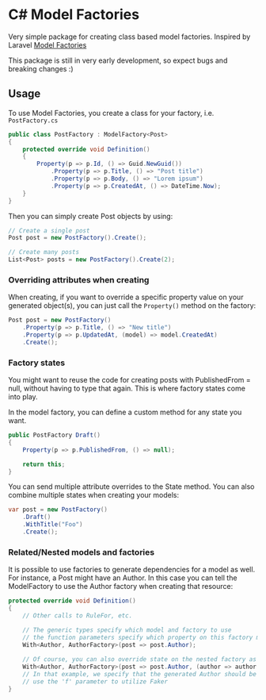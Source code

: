 # C# Model Factories

Very simple package for creating class based model factories. Inspired by
Laravel [Model Factories](https://laravel.com/docs/eloquent-factories)

This package is still in very early development, so expect bugs and breaking changes :)

## Usage

To use Model Factories, you create a class for your factory, i.e. `PostFactory.cs`

```csharp
public class PostFactory : ModelFactory<Post>
{
    protected override void Definition()
    {
        Property(p => p.Id, () => Guid.NewGuid())
            .Property(p => p.Title, () => "Post title")
            .Property(p => p.Body, () => "Lorem ipsum")
            .Property(p => p.CreatedAt, () => DateTime.Now);
    }
}
```

Then you can simply create Post objects by using:

```csharp
// Create a single post
Post post = new PostFactory().Create();

// Create many posts
List<Post> posts = new PostFactory().Create(2);
```

### Overriding attributes when creating

When creating, if you want to override a specific property value on your generated object(s),
you can just call the `Property()` method on the factory:

```csharp
Post post = new PostFactory()
    .Property(p => p.Title, () => "New title")
    .Property(p => p.UpdatedAt, (model) => model.CreatedAt)
    .Create();
```

### Factory states

You might want to reuse the code for creating posts with PublishedFrom = null, without having to type that again. This
is where factory states come into play.

In the model factory, you can define a custom method for any state you want.

```csharp
public PostFactory Draft()
{
    Property(p => p.PublishedFrom, () => null);

    return this;
}
```

You can send multiple attribute overrides to the State method. You can also combine multiple states when creating your
models:

```csharp
var post = new PostFactory()
    .Draft()
    .WithTitle("Foo")
    .Create();
```

### Related/Nested models and factories

It is possible to use factories to generate dependencies for a model as well. For instance, a Post might have an Author.
In this case you can tell the ModelFactory to use the Author factory when creating that resource:

```csharp
protected override void Definition()
{
    // Other calls to RuleFor, etc.

    // The generic types specify which model and factory to use
    // the function parameters specify which property on this factory model to use.
    With<Author, AuthorFactory>(post => post.Author);
    
    // Of course, you can also override state on the nested factory as well:
    With<Author, AuthorFactory>(post => post.Author, (author => author.Name, f => "Test Name"));
    // In that example, we specify that the generated Author should be given the name "Test Name", but you can also
    // use the 'f' parameter to utilize Faker
}
```
